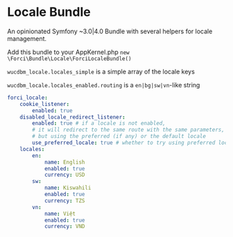 # Locale Bundle

An opinionated Symfony ~3.0|4.0 Bundle with several helpers for locale management.

Add this bundle to your AppKernel.php `new \Forci\Bundle\Locale\ForciLocaleBundle()`

`wucdbm_locale.locales_simple` is a simple array of the locale keys

`wucdbm_locale.locales_enabled.routing` is a `en|bg|sw|vn`-like string

```yaml
forci_locale:
    cookie_listener:
        enabled: true
    disabled_locale_redirect_listener:
        enabled: true # if a locale is not enabled, 
        # it will redirect to the same route with the same parameters, 
        # but using the preferred (if any) or the default locale
        use_preferred_locale: true # whether to try using preferred locale or not
    locales:
        en:
            name: English
            enabled: true
            currency: USD
        sw:
            name: Kiswahili
            enabled: true
            currency: TZS
        vn:
            name: Việt
            enabled: true
            currency: VND
```